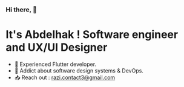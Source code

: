 ### Hi there, 👋
# It's Abdelhak ! Software engineer and UX/UI Designer 

- 🌱 Experienced Flutter developer.
- 👯 Addict about software design systems & DevOps. 
- 📥 Reach out : razi.contact3@gmail.com 
